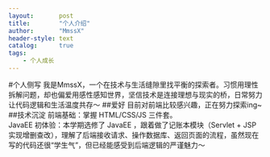 ```yaml
---
layout:       post
title:        "个人介绍"
author:       "MmssX"
header-style: text
catalog:      true
tags:
    - 个人成长
---
```

#个人侧写
我是MmssX，一个在技术与生活缝隙里找平衡的探索者。习惯用理性拆解问题，却也偏爱用感性感知世界，坚信技术是连接理想与现实的桥，日常努力让代码逻辑和生活温度共存～
##爱好
目前对前端比较感兴趣，正在努力探索ing~
##技术沉淀
前端基础：掌握 HTML/CSS/JS 三件套。  
JavaEE 初体验：本学期选修了 JavaEE ，跟着做了记账本模块（Servlet + JSP 实现增删查改），理解了后端接收请求、操作数据库、返回页面的流程，虽然现在写的代码还很“学生气”，但已经能感受到后端逻辑的严谨魅力～
